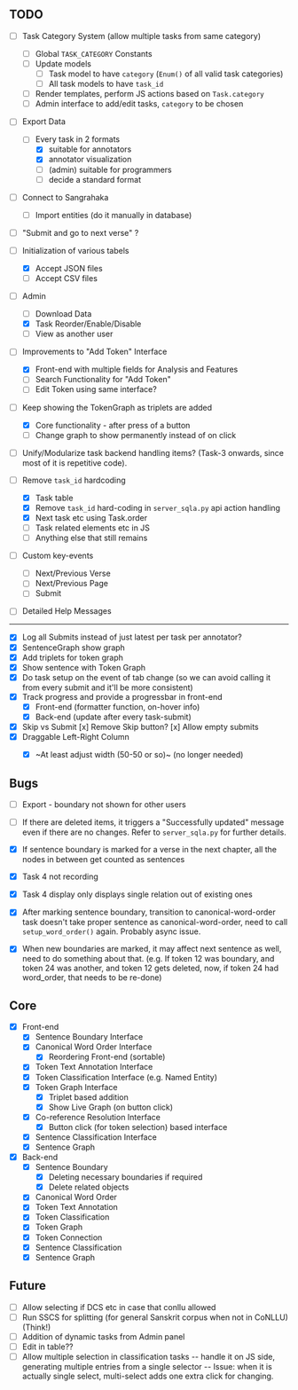 ## TODO

- [ ] Task Category System (allow multiple tasks from same category)
  - [ ] Global `TASK_CATEGORY` Constants
  - [ ] Update models
    - [ ] Task model to have `category` (`Enum()` of all valid task categories)
    - [ ] All task models to have `task_id`
  - [ ] Render templates, perform JS actions based on `Task.category`
  - [ ] Admin interface to add/edit tasks, `category` to be chosen

- [ ] Export Data
  - [ ] Every task in 2 formats
    - [x] suitable for annotators
    - [x] annotator visualization
    - [ ] (admin) suitable for programmers
    - [ ] decide a standard format
- [ ] Connect to Sangrahaka
  - [ ] Import entities (do it manually in database)

- [ ] "Submit and go to next verse" ?

- [ ] Initialization of various tabels
  - [x] Accept JSON files
  - [ ] Accept CSV files

- [ ] Admin
  - [ ] Download Data
  - [x] Task Reorder/Enable/Disable
  - [ ] View as another user

- [ ] Improvements to "Add Token" Interface
  - [x] Front-end with multiple fields for Analysis and Features
  - [ ] Search Functionality for "Add Token"
  - [ ] Edit Token using same interface?

- [ ] Keep showing the TokenGraph as triplets are added
  - [x] Core functionality - after press of a button
  - [ ] Change graph to show permanently instead of on click

- [ ] Unify/Modularize task backend handling items? (Task-3 onwards, since most of it is repetitive code).

- [ ] Remove `task_id` hardcoding
  - [x] Task table
  - [x] Remove `task_id` hard-coding in `server_sqla.py` api action handling
  - [x] Next task etc using Task.order
  - [ ] Task related elements etc in JS
  - [ ] Anything else that still remains

- [ ] Custom key-events
  - [ ] Next/Previous Verse
  - [ ] Next/Previous Page
  - [ ] Submit

- [ ] Detailed Help Messages

---

- [x] Log all Submits instead of just latest per task per annotator?
- [x] SentenceGraph show graph
- [x] Add triplets for token graph
- [x] Show sentence with Token Graph
- [x] Do task setup on the event of tab change (so we can avoid calling it from every submit and it'll be more consistent)
- [x] Track progress and provide a progressbar in front-end
  - [x] Front-end (formatter function, on-hover info)
  - [x] Back-end (update after every task-submit)
- [x] Skip vs Submit
  [x] Remove Skip button?
  [x] Allow empty submits
- [x] Draggable Left-Right Column
  - [x] ~At least adjust width (50-50 or so)~ (no longer needed)


## Bugs

- [ ] Export - boundary not shown for other users

- [ ] If there are deleted items, it triggers a "Successfully updated" message even if there are no changes. Refer to `server_sqla.py` for further details.

- [x] If sentence boundary is marked for a verse in the next chapter, all the nodes in between get counted as sentences
- [x] Task 4 not recording
- [x] Task 4 display only displays single relation out of existing ones
- [x] After marking sentence boundary, transition to canonical-word-order task doesn't take proper sentence as canonical-word-order, need to call `setup_word_order()` again. Probably async issue.
- [x] When new boundaries are marked, it may affect next sentence as well, need to do something about that. (e.g. If token 12 was boundary, and token 24 was another, and token 12 gets deleted, now, if token 24 had word_order, that needs to be re-done)

## Core

- [x] Front-end
  - [x] Sentence Boundary Interface
  - [x] Canonical Word Order Interface
    - [x] Reordering Front-end (sortable)
  - [x] Token Text Annotation Interface
  - [x] Token Classification Interface (e.g. Named Entity)
  - [x] Token Graph Interface
    - [x] Triplet based addition
    - [x] Show Live Graph (on button click)
  - [x] Co-reference Resolution Interface
    - [x] Button click (for token selection) based interface
  - [x] Sentence Classification Interface
  - [x] Sentence Graph
- [x] Back-end
  - [x] Sentence Boundary
    - [x] Deleting necessary boundaries if required
    - [x] Delete related objects
  - [x] Canonical Word Order
  - [x] Token Text Annotation
  - [x] Token Classification
  - [x] Token Graph
  - [x] Token Connection
  - [x] Sentence Classification
  - [x] Sentence Graph

## Future

- [ ] Allow selecting if DCS etc in case that conllu allowed
- [ ] Run SSCS for splitting (for general Sanskrit corpus when not in CoNLLU) (Think!)
- [ ] Addition of dynamic tasks from Admin panel
- [ ] Edit in table??
- [ ] Allow multiple selection in classification tasks -- handle it on JS side, generating multiple entries from a single selector -- Issue: when it is actually
single select, multi-select adds one extra click for changing.
